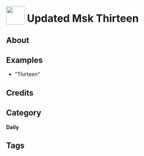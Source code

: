 # <img src="https://raw.githack.com/FortAwesome/Font-Awesome/master/svgs/solid/robot.svg" card_color="#CCC" width="50" height="50" style="vertical-align:bottom"/> Updated Msk Thirteen


## About


## Examples
* "Thirteen"

## Credits


## Category
**Daily**

## Tags

